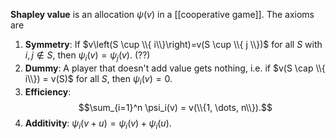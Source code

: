 **Shapley value** is an allocation $\psi(v)$ in a [[cooperative game]]. The axioms are

1. **Symmetry**: If $v\left(S \cup \\{ i\\}\right)=v(S \cup \\{ j \\})$ for all $S$ with $i, j \not\in S$, then $\psi_i(v)=\psi_j(v)$. (??)
2. **Dummy**: A player that doesn't add value gets nothing, i.e. if $v(S \cap \\{ i\\}) = v(S)$ for all $S$, then $\psi_i(v)=0$.
3. **Efficiency**: $$\sum_{i=1}^n \psi_i(v) = v(\\{1, \dots, n\\}).$$
4. **Additivity**: $\psi_i(v+u) = \psi_i(v) + \psi_i(u).$